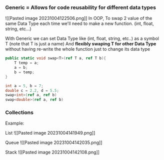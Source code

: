 
### Generic = Allows for code reusability for different data types

![[Pasted image 20231004122506.png]]
In OOP, To swap 2 value of the same Data Type each time we'll need to make a new function. (int, float, string, etc...) 

With Generic we can set Data Type like (int, float, string, etc..) as a symbol T (note that T is just a name)
And **flexibly swaping T for other Data Type** without having re-write the whole function just to change its data type
```cs
public static void swap<T>(ref T a, ref T b){
	T temp = a;
	a = b;
	b = temp;
}

int a = 5, b = 7;
double c = 2.2, d = 5.5;
swap<int>(ref a, ref b)
swap<double>(ref a, ref b)
```


### Collections

Example:

List
![[Pasted image 20231004141949.png]]

Queue
![[Pasted image 20231004142035.png]]

Stack
![[Pasted image 20231004142108.png]]

